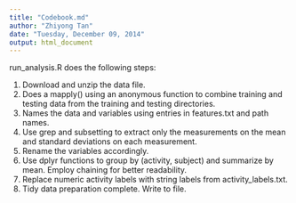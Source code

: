 ```yaml
---
title: "Codebook.md"
author: "Zhiyong Tan"
date: "Tuesday, December 09, 2014"
output: html_document
---
```


run_analysis.R does the following steps:
1. Download and unzip the data file.
2. Does a mapply() using an anonymous function to combine training and testing 
   data from the training and testing directories.
3. Names the data and variables using entries in features.txt and path names.
4. Use grep and subsetting to extract only the measurements on the mean 
   and standard deviations on each measurement.
5. Rename the variables accordingly.
6. Use dplyr functions to group by (activity, subject) and summarize by mean.
   Employ chaining for better readability.
7. Replace numeric activity labels with string labels from activity_labels.txt.
8. Tidy data preparation complete. Write to file.
